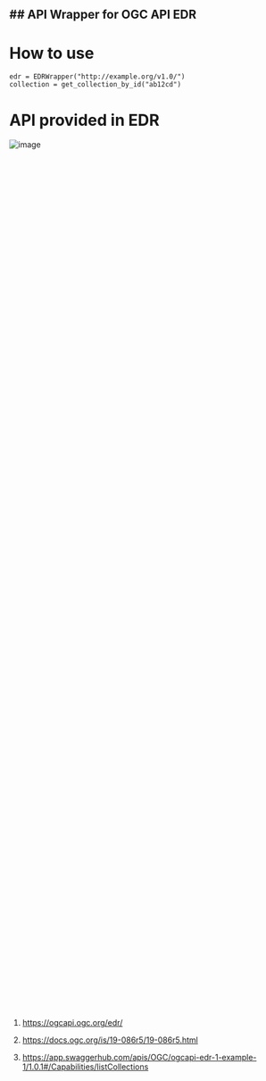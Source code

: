 ## ## API Wrapper for OGC API EDR
# How to use

```
edr = EDRWrapper("http://example.org/v1.0/")
collection = get_collection_by_id("ab12cd")
```

# API provided in EDR

<div style="width: 40%; height: 40%">
  
  ![image](https://user-images.githubusercontent.com/25833953/227817417-634e85dc-7f0a-4600-846d-d96c69b7b9da.png)
  
</div>

1. https://ogcapi.ogc.org/edr/

1. https://docs.ogc.org/is/19-086r5/19-086r5.html

1. https://app.swaggerhub.com/apis/OGC/ogcapi-edr-1-example-1/1.0.1#/Capabilities/listCollections

